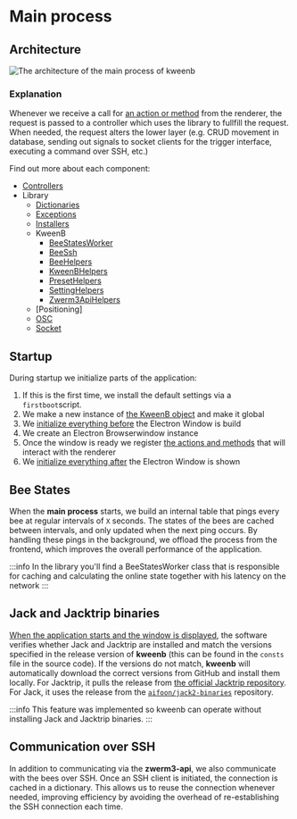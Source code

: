 # Main process

## Architecture

![The architecture of the main process of kweenb](/img/for-developers/kweenb/main-architecture.png)

### Explanation

Whenever we receive a call for [an action or method](actions-methods) from the renderer, the request is passed to a controller which uses the library to fullfill the request. When needed, the request alters the lower layer (e.g. CRUD movement in database, sending out signals to socket clients for the trigger interface, executing a command over SSH, etc.)

Find out more about each component:

- [Controllers](controllers)
- Library
  - [Dictionaries](library/dictionaries)
  - [Exceptions](library/exceptions)
  - [Installers](library/installers)
  - KweenB
    - [BeeStatesWorker](library/kweenb/beestatesworker)
    - [BeeSsh](library/kweenb/beessh)
    - [BeeHelpers](library/kweenb/beehelpers)
    - [KweenBHelpers](library/kweenb/kweenbhelpers)
    - [PresetHelpers](library/kweenb/presethelpers)
    - [SettingHelpers](library/kweenb/settinghelpers)
    - [Zwerm3ApiHelpers](library/kweenb/zwerm3apihelpers)
  - [Positioning]
  - [OSC](library/osc)
  - [Socket](library/socket)

## Startup

During startup we initialize parts of the application:

1. If this is the first time, we install the default settings via a `firstboot`script.
2. We make a new instance of [the KweenB object](kweenb) and make it global
3. We [initialize everything before](kweenb#async-initbeforewindow) the Electron Window is build
4. We create an Electron Browserwindow instance
5. Once the window is ready we register [the actions and methods](actions-methods) that will interact with the renderer
6. We [initialize everything after](kweenb#async-initafterwindowcallback-message-string--void) the Electron Window is shown

## Bee States

When the **main process** starts, we build an internal table that pings every bee at regular intervals of `X` seconds. The states of the bees are cached between intervals, and only updated when the next ping occurs. By handling these pings in the background, we offload the process from the frontend, which improves the overall performance of the application.

:::info
In the library you'll find a BeeStatesWorker class that is responsible for caching and calculating the online state together with his latency on the network
:::

## Jack and Jacktrip binaries

[When the application starts and the window is displayed](kweenb#async-initafterwindowcallback-message-string--void), the software verifies whether Jack and Jacktrip are installed and match the versions specified in the release version of **kweenb** (this can be found in the `consts` file in the source code). If the versions do not match, **kweenb** will automatically download the correct versions from GitHub and install them locally. For Jacktrip, it pulls the release from [the official Jacktrip repository](https://github.com/jacktrip/jacktrip/releases). For Jack, it uses the release from the [`aifoon/jack2-binaries`](https://github.com/aifoon/jack2-binaries) repository.

:::info
This feature was implemented so kweenb can operate without installing Jack and Jacktrip binaries.
:::

## Communication over SSH

In addition to communicating via the **zwerm3-api**, we also communicate with the bees over SSH. Once an SSH client is initiated, the connection is cached in a dictionary. This allows us to reuse the connection whenever needed, improving efficiency by avoiding the overhead of re-establishing the SSH connection each time.
